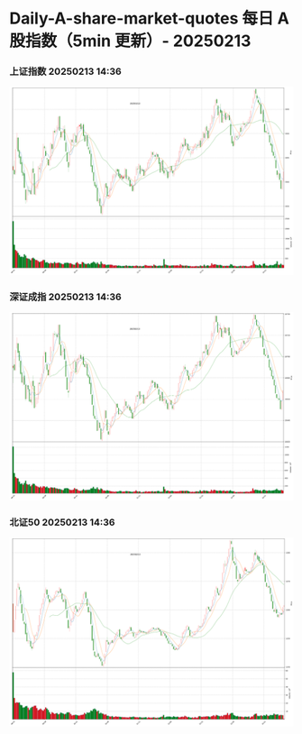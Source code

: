 
# Daily-A-share-market-quotes 每日 A 股指数（5min 更新）- 20250213

### 上证指数 20250213 14:36
![](./fig/2025/2/20250213-sh000001.png)

### 深证成指 20250213 14:36
![](./fig/2025/2/20250213-sz399001.png)

### 北证50 20250213 14:36
![](./fig/2025/2/20250213-bj899050.png)
